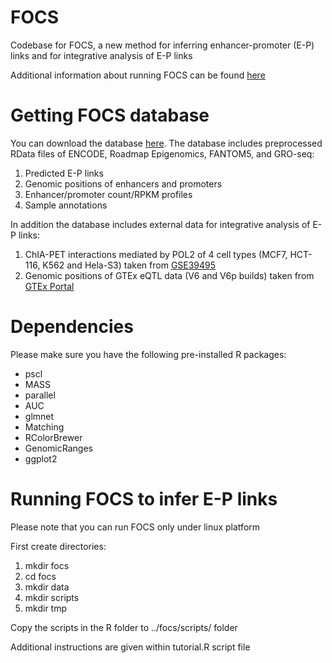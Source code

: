 # FOCS
Codebase for FOCS, a new method for inferring enhancer-promoter (E-P) links and for integrative analysis of E-P links

Additional information about running FOCS can be found <a href="http://acgt.cs.tau.ac.il/focs/tutorial.html">here</a>

# Getting FOCS database
You can download the database <a href="http://acgt.cs.tau.ac.il/focs/download.html" target="_blank">here</a>.
The database includes preprocessed RData files of ENCODE, Roadmap Epigenomics, FANTOM5, and GRO-seq:
1) Predicted E-P links
2) Genomic positions of enhancers and promoters
3) Enhancer/promoter count/RPKM profiles
4) Sample annotations

In addition the database includes external data for integrative analysis of E-P links:
1) ChIA-PET interactions mediated by POL2 of 4 cell types (MCF7, HCT-116, K562 and Hela-S3) taken from <a href="https://www.ncbi.nlm.nih.gov/geo/query/acc.cgi?acc=GSE39495" target="_blank">GSE39495</a>
2) Genomic positions of GTEx eQTL data (V6 and V6p builds) taken from <a href="https://www.gtexportal.org/home/" target="_blank">GTEx Portal</a>

# Dependencies
Please make sure you have the following pre-installed R packages:
* pscl
* MASS
* parallel
* AUC
* glmnet
* Matching
* RColorBrewer
* GenomicRanges
* ggplot2

# Running FOCS to infer E-P links
Please note that you can run FOCS only under linux platform

First create directories:
1) mkdir focs
2) cd focs
3) mkdir data
4) mkdir scripts
5) mkdir tmp

Copy the scripts in the R folder to ../focs/scripts/ folder

Additional instructions are given within tutorial.R script file

